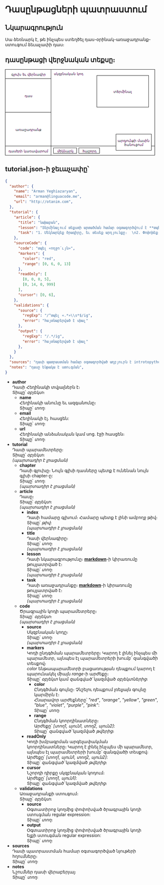 # Դասընթացների պատրաստում
## Նկարագրություն
Սա ձեռնարկ է, թե ինչպես ստեղծել դաս-օրինակ-առաջադրանք-ստուգում ձեւաչափի դաս։

## դասընթացի վերջնական տեքսը։
![դասընթաց](canvas.png "դասընթաց")

## tutorial.json-ի ջեւաչափը՝
```json
{
  "author": {
    "name": "Arman Yeghiazaryan",
    "email": "arman@linguacode.me",
    "url": "http://otanim.com",
  },
  "tutorial": {
    "article": {
      "title": "նախաբան",
      "lesson": "Տերմինալում տեքստի արտածման համար օգտագործվում է **տպել** հրամանը: Օրինակ՝  \n**մուտք**՝  \n`տպել «ողջույն»`  \n**ելք**՝  \n`«ողջույն»`",
      "task": "1. Մեկնարկեք ծրագիրը, եւ տեսեք արդյունքը։  \n2. Փոփոխեք առկա արտածման տեքստը ձեր անունով, եւ մեկնարկեք ծրագիրը։",
    },
    "sourceCode": {
      "code": "տպել «ողջո՛ւյն»",
      "markers": {
        "color": "red",
        "range": [0, 6, 0, 13]
      },
      "readOnly": [
        [0, 0, 0, 5],
        [0, 14, 0, 999]
      ],
      "cursor": [0, 6],
    },
    "validations": {
      "source": {
        "regExp": "/^տպել «.*»\\s*$/ig",
        "error": "հայտնաբերված է սխալ"
      },
      "output": {
        "regExp": "/.*/ig",
        "error": "հայտնաբերված է սխալ"
      },
    }
  },
  "sources": "դասի պատրաստման համար օգտագործված աղբյուրն է introtopython.org/syllabus.html կայքը։",
  "notes": "դասը ենթակա է ստուգման",
}
```

<ul>
	<li><b>author</b><br />
	Դասի Հեղինակի&nbsp;տվյալներն է։<br />
	Տիպը՝&nbsp;<em>օբյեկտ</em>։
	<ul>
		<li><b>name</b><br />
		Հեղինակի անունը եւ ազգանունը։<br />
		Տիպը՝&nbsp;<em>տող</em>։</li>
		<li><b>email</b><br />
		Հեղինակի էլ․ հասցեն:<br />
		Տիպը՝&nbsp;<em>տող</em>։</li>
		<li><b>url</b><br />
		Հեղինակի անձանական կամ սոց․ էջի հասցեն։<br />
		Տիպը՝&nbsp;<em>տող</em>։</li>
	</ul>
	</li>
	<li><strong>tutorial</strong><br />
	Դասի&nbsp;պարամետրերը։<br />
	Տիպը՝&nbsp;<em>օբյեկտ</em>։<br />
	<em>(պարտադիր է լրացման)</em>
	<ul>
		<li><strong>chapter</strong><br />
		Դասի գլուխը։ Նույն գլխի դասները պետք է ունենան նույն գլխի chapter-ը:&nbsp;<br />
		Տիպը՝&nbsp;<em>տող</em>։<br />
		<em>(պարտադիր է լրացման)</em></li>
		<li><strong>article</strong><br />
		Դասը։<br />
		Տիպը՝&nbsp;<em>օբյեկտ</em>։<br />
		<em>(պարտադիր է լրացման)</em>
		<ul>
			<li><strong>index</strong><br />
			Դասի համարը գլխում։ Համարը պետք է լինի ամբողջ թիվ։<br />
			Տիպը՝&nbsp;<em>թիվ</em>։<br />
			<em>(պարտադիր է լրացման)</em></li>
			<li><strong>title</strong><br />
			Դասի վերնագիրը։<br />
			Տիպը՝&nbsp;<em>տող</em>։<br />
			<em>(պարտադիր է լրացման)</em></li>
			<li><strong>lesson</strong><br />
			Դասի նկարագրությունը։ <strong><a href="http://guides.github.com/features/mastering-markdown" target="_blank">markdown</a></strong>-ի կիրառումը թույլատրված է։<br />
			Տիպը՝&nbsp;<em>տող</em>։<br />
			<em>(պարտադիր է լրացման)</em></li>
			<li><strong>task</strong><br />
			Դասի առաջադրանքը։ <strong><a href="http://guides.github.com/features/mastering-markdown" target="_blank">markdown</a></strong>-ի կիրառումը թույլատրված է։<br />
			Տիպը՝&nbsp;<em>տող</em>։<br />
			<em>(պարտադիր է լրացման)</em></li>
		</ul>
		</li>
		<li><strong>code</strong><br />
		Ծրագրային կոդի պարամետրերը։<br />
		Տիպը՝&nbsp;<em>օբյեկտ</em>։<br />
		<em>(պարտադիր է լրացման)</em>
		<ul>
			<li><strong>source</strong><br />
			Սկզբնական կոդը։<br />
			Տիպը՝&nbsp;<em>տող</em>։<br />
			<em>(պարտադիր է լրացման)</em></li>
			<li><strong>markers</strong><br />
			Կոդի ընդգծման պարամետրերը։ Կարող է լինել ինչպես մի պարամետր, այնպես էլ պարամետրերի խումբ՝ զանգվածի տեսքով։<br />
			<em>color</em> ենթապարամետրի բացառության դեպքում կարող է պարունակել միայն <em>range</em>-ի արժեքը։<br />
			Տիպը՝&nbsp;<em>օբյեկտ </em>կամ<em> զանգված՝ </em>կազմված<em> օբյեկտներից</em>։
			<ul>
				<li><strong>color</strong><br />
				Ընդգծման գույնը։ Չնշելու դեպքում լռելյայն գույնը կարմիրն է։<br />
				Հնարավոր արժեքները՝ <em>&quot;red&quot;</em>, <em>&quot;orange&quot;</em>, <em>&quot;yellow&quot;</em>, <em>&quot;green&quot;</em>, <em>&quot;blue&quot;</em>, <em>&quot;violet&quot;</em>, <em>&quot;purple&quot;</em>, <em>&quot;pink&quot;</em>:<br />
				Տիպը՝&nbsp;<em>տող</em>։</li>
				<li><strong>range</strong><br />
				Ընդգծման կոորդինատները։<br />
				Արժեքը՝ <em>[տող1, սյուն1, տող2, սյուն2]</em>:<br />
				Տիպը՝&nbsp;<em>զանգված՝ </em>կազմված<em> թվերից</em>։</li>
			</ul>
			</li>
			<li><strong>readOnly</strong><br />
			Կոդի խմբագրման արգելափակման կոորդինատները։&nbsp;Կարող է լինել ինչպես մի պարամետր, այնպես էլ պարամետրերի խումբ՝ զանգվածի տեսքով։<br />
			Արժեքը՝&nbsp;<em>[տող1, սյուն1, տող2, սյուն2]</em>:<br />
			Տիպը՝&nbsp;<em>զանգված՝ </em>կազմված<em> թվերից</em>։</li>
			<li><strong>cursor</strong><br />
			Նշորդի դիրքը սկզբնական կոդում։<br />
			Արժեքը՝&nbsp;<em>[տող1, սյուն1]</em>:<br />
			Տիպը՝&nbsp;<em>զանգված՝ </em>կազմված <em>թվերից</em>։</li>
		</ul>
		</li>
		<li><strong>validations</strong><br />
		Առաջադրանքի ստուգում։<br />
		Տիպը՝&nbsp;<em>օբյեկտ</em>։
		<ul>
			<li><b>source</b><br />
			Օգտատիրոջ կողմից&nbsp;փոփոխված ծրագրային կոդի ստուգման regular expression:<br />
			Տիպը՝&nbsp;<em>տող</em>։</li>
			<li><strong>output</strong><br />
			Օգտատիրոջ կողմից&nbsp;փոփոխված ծրագրային կոդի ելքի&nbsp;ստուգման regular expression:<br />
			Տիպը՝&nbsp;<em>տող</em>։</li>
		</ul>
		</li>
	</ul>
	</li>
	<li><strong>sources</strong><br />
	Դասի պատրաստման համար օգտագործված նյութերի հղումները։<br />
	Տիպը՝&nbsp;<em>տող</em>։</li>
	<li><strong>notes</strong><br />
	Նշումներ դասի վերաբերյալ։<br />
	Տիպը՝&nbsp;<em>տող</em>։</li>
</ul>
